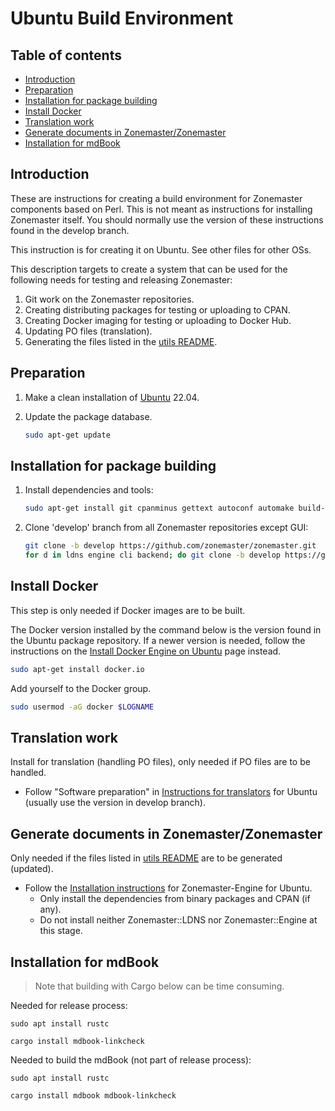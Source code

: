 # Ubuntu Build Environment

## Table of contents

* [Introduction](#introduction)
* [Preparation](#preparation)
* [Installation for package building](#installation-for-package-building)
* [Install Docker](#install-docker)
* [Translation work](#translation-work)
* [Generate documents in Zonemaster/Zonemaster](#generate-documents-in-zonemasterzonemaster)
* [Installation for mdBook](#installation-for-mdbook)

## Introduction

These are instructions for creating a build environment for Zonemaster components
based on Perl. This is not meant as instructions for installing Zonemaster
itself. You should normally use the version of these instructions found in the
develop branch.

This instruction is for creating it on Ubuntu. See other files for other OSs.

This description targets to create a system that can be used for the following
needs for testing and releasing Zonemaster:

1. Git work on the Zonemaster repositories.
2. Creating distributing packages for testing or uploading to CPAN.
3. Creating Docker imaging for testing or uploading to Docker Hub.
4. Updating PO files (translation).
5. Generating the files listed in the [utils README].


## Preparation

1. Make a clean installation of [Ubuntu] 22.04.

2. Update the package database.

   ```sh
   sudo apt-get update
   ```

## Installation for package building

1. Install dependencies and tools:

   ```sh
   sudo apt-get install git cpanminus gettext autoconf automake build-essential libdevel-checklib-perl libextutils-pkgconfig-perl libmime-base32-perl libmodule-install-xsutil-perl libssl-dev libtest-exception-perl libidn2-dev libtool
   ```

2. Clone 'develop' branch from all Zonemaster repositories except GUI:

   ```sh
   git clone -b develop https://github.com/zonemaster/zonemaster.git
   for d in ldns engine cli backend; do git clone -b develop https://github.com/zonemaster/zonemaster-$d.git; done
   ```

## Install Docker

This step is only needed if Docker images are to be built.

The Docker version installed by the command below is the version found in the
Ubuntu package repository. If a newer version is needed, follow the
instructions on the [Install Docker Engine on Ubuntu] page instead.

   ```sh
   sudo apt-get install docker.io
   ```

Add yourself to the Docker group.

   ```sh
   sudo usermod -aG docker $LOGNAME
   ```

## Translation work

Install for translation (handling PO files), only needed if PO files are to be
handled.

* Follow "Software preparation" in [Instructions for translators] for
  Ubuntu (usually use the version in develop branch).

## Generate documents in Zonemaster/Zonemaster

Only needed if the files listed in [utils README] are to be generated (updated).

* Follow the [Installation instructions] for Zonemaster-Engine for Ubuntu.
  * Only install the dependencies from binary packages and CPAN (if any).
  * Do not install neither Zonemaster::LDNS nor Zonemaster::Engine at this stage.

## Installation for mdBook

> Note that building with Cargo below can be time consuming.

Needed for release process:

   ```
   sudo apt install rustc
   ```
   ```
   cargo install mdbook-linkcheck
   ```
Needed to build the mdBook (not part of release process):

   ```
   sudo apt install rustc
   ```
   ```
   cargo install mdbook mdbook-linkcheck
   ```



[Install Docker Engine on Ubuntu]:         https://docs.docker.com/engine/install/ubuntu/
[Installation instructions]:               ../../public/installation/zonemaster-engine.md
[Instructions for translators]:            ../maintenance/Instructions-for-translators.md#software-preparation
[Ubuntu]:                                  https://ubuntu.com/
[Utils README]:                            ../../../utils/README.md
